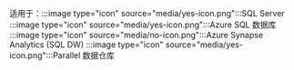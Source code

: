 <Token>适用于：:::image type="icon" source="media/yes-icon.png":::SQL Server :::image type="icon" source="media/yes-icon.png":::Azure SQL 数据库 :::image type="icon" source="media/no-icon.png":::Azure Synapse Analytics (SQL DW) :::image type="icon" source="media/yes-icon.png":::Parallel 数据仓库 </Token>
